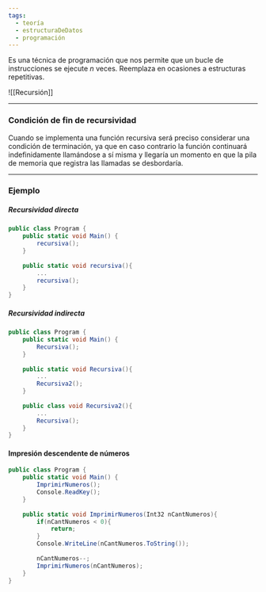 ```yaml
---
tags:
  - teoría
  - estructuraDeDatos
  - programación
---
```

Es una técnica de programación que nos permite que un bucle de instrucciones se ejecute $n$ veces. Reemplaza en ocasiones a estructuras repetitivas.

![[Recursión]]

***
### Condición de fin de recursividad
Cuando se implementa una función recursiva será preciso considerar una condición de terminación, ya que en caso contrario la función continuará indefinidamente llamándose a sí misma y llegaría un momento en que la pila de memoria que registra las llamadas se desbordaría.
***
### Ejemplo
##### Recursividad directa
```c#
public class Program {
	public static void Main() {
		recursiva();
	}
	
	public static void recursiva(){
		...
		recursiva();
	}
}
```
##### Recursividad indirecta
```c#
public class Program {
	public static void Main() {
		Recursiva();
	}
	
	public static void Recursiva(){
		...
		Recursiva2();
	}
	
	public class void Recursiva2(){
		...
		Recursiva();
	}
}
```
#### Impresión descendente de números
```c#
public class Program {
	public static void Main() {
		ImprimirNumeros();
		Console.ReadKey();
	}
	
	public static void ImprimirNumeros(Int32 nCantNumeros){
		if(nCantNumeros < 0){
			return;
		}
		Console.WriteLine(nCantNumeros.ToString());
		
		nCantNumeros--;
		ImprimirNumeros(nCantNumeros);
	}
}
```
